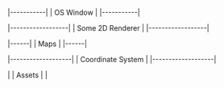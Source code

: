 |-----------|
| OS Window |
|-----------|

|------------------|
| Some 2D Renderer |
|------------------|

|------|
| Maps |
|------|

|-------------------|
| Coordinate System |
|-------------------|

|
| Assets |
|
